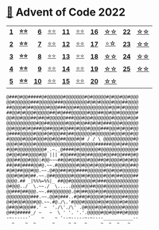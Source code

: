 # [🔗][aoc] Advent of Code 2022

|              |               |               |           |               |           |               |           |               |           |
|-------------:|:-------------:|--------------:|:---------:|--------------:|:---------:|--------------:|:---------:|--------------:|:---------:|
| **[1][d01]** | **[⭐⭐][s01]** |  **[6][d06]** | [⭐⭐][s06] | **[11][d11]** | [⭐⭐][s11] | **[16][d16]** | [☆☆][s16] | **[22][d22]** | [☆☆][s22] |
| **[2][d02]** | **[⭐⭐][s02]** |  **[7][d07]** | [⭐⭐][s07] | **[12][d12]** | [⭐⭐][s12] | **[17][d17]** | [⭐☆][s17] | **[23][d23]** | [☆☆][s23] |
| **[3][d03]** | **[⭐⭐][s03]** |  **[8][d08]** | [⭐⭐][s08] | **[13][d13]** | [⭐⭐][s13] | **[18][d18]** | [☆☆][s18] | **[24][d24]** | [☆☆][s24] |
| **[4][d04]** | **[⭐⭐][s04]** |  **[9][d09]** | [⭐⭐][s09] | **[14][d14]** | [⭐⭐][s14] | **[19][d19]** | [☆☆][s19] | **[25][d25]** | [☆☆][s25] |
| **[5][d05]** | **[⭐⭐][s05]** | **[10][d10]** | [⭐⭐][s10] | **[15][d15]** | [⭐⭐][s15] | **[20][d20]** | [☆☆][s20] |               |           |

```
@###@#@@#####@#@@@@@@#@@@@@@@#@#@@@@@#@#@@#@@#@@@
@@#@@@@@@###@@@@@@###@@@@@@@@@#@#@#@@@@#@@@##@@@@
##@@@@#@##@@@@@#@@@###@@@##@@@@@@@@@@@#@@#@#@@@@@
##@@#@#@@@#@@@@@##@#@###@@@@@@#@@@##@@#@@#@@@@@@#
@@#@@#@@@##@##@#@@@@@@###@@@#@@#@@@@@@@#@@@@@#@@#
@@@@@@@@@@@#@@##@@@@@@#@@@#@@##@#@#@###@@@#@@@@@@
@@#@@@#@#@###@@##@@@#@@##@#@@@#@@@@###@@@#@#@@#@@
@####@@@@@#@@@#@#@@@##@##@@@@@@@#@@@@@@#@@@#@@#@@
#@@@@@#@@@#@@@#@@#@@##@@@@#@# / / \ @@@@@@@@@@@#@
@@@#@#@@@@#@@@@@@@@@@@@@@@@@#@@@@######@@#@##@@@@
#@@#@@@@@@@@@@#_.~._@####@#@@@@@@@#@@@@@@@@@@@@@#
@#@@#@##@@@@#@@ ||| #@@###@@#@##@@@@#@@##@@###@#@
@@@##@@@#@@@|#@@~~~##@@#@@#@@@#@@@##@#@@@@#@#@#@@
##@##@####@@#@.~~.#@@@@@@@#@#@@#@#@@@##@@@@#@@##@
#@#@##@@@#@@.~~.@#@@##@#@@####@@@@@@#@@#@@#@@@@@@
@@@#@#@#@##.~~.@##@@@@@@#@@@#@#@@@@@#@@#@##@@@@##
@@@@.## _|%%%=%%|_ ##@@#@@@@@@@@#@###@@@@@@@@@@@@
@#@@@../  \.~~./  \.....@@@@#@@##@@@#@@@@@#@@@@@@
@@###@##@@@.~~.##@@@@@@@.@#@##@@@#@@#@@@@@@@@@@@@
@@@@@@@@@###.~~.@@#@###..#@##@#@@@@#@##@@@@##@@@@
@#@#@@#@@@#@@.~~.#@./\.'#@@@#@@@@@#@@#@@@@#@#@@@@
@##@@#@@@##.' ~  './\'./\' .@#@@@#@@#@@@@@@#@@@@@
@##@#####_/ ~   ~  \ ' '. '.'.@@@@@#@@#@@##@#@@@@
-~------'    ~    ~ '--~-----~-~----___________--
  ~    ~  ~      ~     ~ ~   ~     ~  ~  ~   ~   
```

[aoc]: https://adventofcode.com/2022/

[d01]: https://adventofcode.com/2022/day/1
[d02]: https://adventofcode.com/2022/day/2
[d03]: https://adventofcode.com/2022/day/3
[d04]: https://adventofcode.com/2022/day/4
[d05]: https://adventofcode.com/2022/day/5
[d06]: https://adventofcode.com/2022/day/6
[d07]: https://adventofcode.com/2022/day/7
[d08]: https://adventofcode.com/2022/day/8
[d09]: https://adventofcode.com/2022/day/9
[d10]: https://adventofcode.com/2022/day/10
[d11]: https://adventofcode.com/2022/day/11
[d12]: https://adventofcode.com/2022/day/12
[d13]: https://adventofcode.com/2022/day/13
[d14]: https://adventofcode.com/2022/day/14
[d15]: https://adventofcode.com/2022/day/15
[d16]: https://adventofcode.com/2022/day/16
[d17]: https://adventofcode.com/2022/day/17
[d18]: https://adventofcode.com/2022/day/18
[d19]: https://adventofcode.com/2022/day/19
[d20]: https://adventofcode.com/2022/day/20
[d21]: https://adventofcode.com/2022/day/21
[d22]: https://adventofcode.com/2022/day/22
[d23]: https://adventofcode.com/2022/day/23
[d24]: https://adventofcode.com/2022/day/24
[d25]: https://adventofcode.com/2022/day/25

[s01]: src/main/kotlin/Day01.kt
[s02]: src/main/kotlin/Day02.kt
[s03]: src/main/kotlin/Day03.kt
[s04]: src/main/kotlin/Day04.kt
[s05]: src/main/kotlin/Day05.kt
[s06]: src/main/kotlin/Day06.kt
[s07]: src/main/kotlin/Day07.kt
[s08]: src/main/kotlin/Day08.kt
[s09]: src/main/kotlin/Day09.kt
[s10]: src/main/kotlin/Day10.kt
[s11]: src/main/kotlin/Day11.kt
[s12]: src/main/kotlin/Day12.kt
[s13]: src/main/kotlin/Day13.kt
[s14]: src/main/kotlin/Day14.kt
[s15]: src/main/kotlin/Day15.kt
[s16]: src/main/kotlin/Day16.kt
[s17]: src/main/kotlin/Day17.kt
[s18]: src/main/kotlin/Day18.kt
[s19]: src/main/kotlin/Day19.kt
[s20]: src/main/kotlin/Day20.kt
[s21]: src/main/kotlin/Day21.kt
[s22]: src/main/kotlin/Day22.kt
[s23]: src/main/kotlin/Day23.kt
[s24]: src/main/kotlin/Day24.kt
[s25]: src/main/kotlin/Day25.kt
